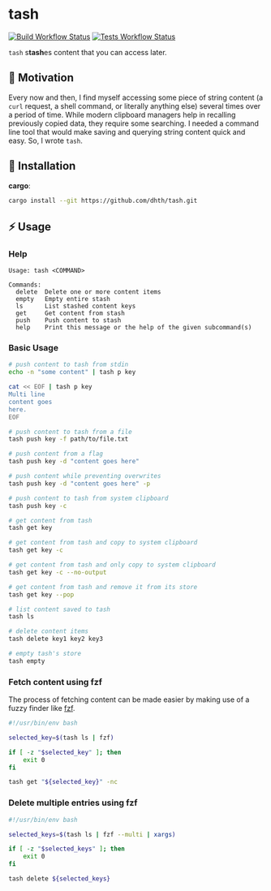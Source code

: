 # tash

[![Build Workflow Status](https://img.shields.io/github/actions/workflow/status/dhth/tash/build.yml?style=flat-square)](https://github.com/dhth/tash/actions/workflows/build.yml)
[![Tests Workflow Status](https://img.shields.io/github/actions/workflow/status/dhth/tash/test.yml?style=flat-square&label=tests)](https://github.com/dhth/tash/actions/workflows/test.yml)

`tash` s**tash**es content that you can access later.

🤔 Motivation
---

Every now and then, I find myself accessing some piece of string content (a
`curl` request, a shell command, or literally anything else) several times over
a period of time. While modern clipboard managers help in recalling previously
copied data, they require some searching. I needed a command line tool that
would make saving and querying string content quick and easy. So, I wrote
`tash`.

💾 Installation
---

**cargo**:

```sh
cargo install --git https://github.com/dhth/tash.git
```

⚡️ Usage
---

### Help

```text
Usage: tash <COMMAND>

Commands:
  delete  Delete one or more content items
  empty   Empty entire stash
  ls      List stashed content keys
  get     Get content from stash
  push    Push content to stash
  help    Print this message or the help of the given subcommand(s)
```

### Basic Usage

```bash
# push content to tash from stdin
echo -n "some content" | tash p key

cat << EOF | tash p key
Multi line
content goes
here.
EOF

# push content to tash from a file
tash push key -f path/to/file.txt

# push content from a flag
tash push key -d "content goes here"

# push content while preventing overwrites
tash push key -d "content goes here" -p

# push content to tash from system clipboard
tash push key -c

# get content from tash
tash get key

# get content from tash and copy to system clipboard
tash get key -c

# get content from tash and only copy to system clipboard
tash get key -c --no-output

# get content from tash and remove it from its store
tash get key --pop

# list content saved to tash
tash ls

# delete content items
tash delete key1 key2 key3

# empty tash's store
tash empty
```

### Fetch content using fzf

The process of fetching content can be made easier by making use of a fuzzy
finder like [fzf](https://github.com/junegunn/fzf).

```bash
#!/usr/bin/env bash

selected_key=$(tash ls | fzf)

if [ -z "$selected_key" ]; then
    exit 0
fi

tash get "${selected_key}" -nc
```

### Delete multiple entries using fzf

```bash
#!/usr/bin/env bash

selected_keys=$(tash ls | fzf --multi | xargs)

if [ -z "$selected_keys" ]; then
    exit 0
fi

tash delete ${selected_keys}
```
